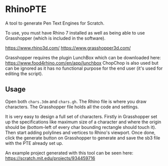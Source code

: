 # RhinoPTE

A tool to generate Pen Text Engines for Scratch.

To use, you must have Rhino 7 installed as well as being able to use Grasshopper (which is included in the software).

https://www.rhino3d.com/
https://www.grasshopper3d.com/


Grasshopper requires the plugin LunchBox which can be downloaded here:
https://www.food4rhino.com/en/app/lunchbox
ChopChop is also used but can be ignored as it has no functional purpose for the end user (it's used for editing the script).

## Usage
Open both `chars.3dm` and `chars.gh`.
The Rhino file is where you draw characters. The Grasshopper file holds all the code and settings. 

It is very easy to design a full set of characters. Firstly in Grasshopper set up the specifications like maximum size of a character and where the origin should be (bottom-left of every char bounding rectangle should touch it). Then start adding polylines and vertices to Rhino's viewport. Once done, click the generate button on Grasshopper to generate and save the sb3 file with the PTE already set up.

An example project generated with this tool can be seen here: https://scratch.mit.edu/projects/934459716